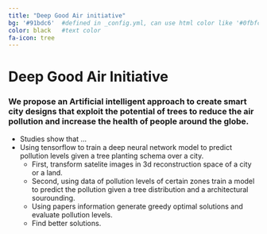 ```yaml
---
title: "Deep Good Air initiative"
bg: '#91bdc6'  #defined in _config.yml, can use html color like '#0fbfcf'
color: black   #text color
fa-icon: tree
---
```



# **Deep Good Air Initiative**

### We propose an Artificial intelligent approach to create smart city designs that exploit the potential of trees to reduce the air pollution and increase the health of people around the globe.

* Studies show that ...
* Using tensorflow to train a deep neural network model to predict pollution levels given a tree planting schema over a city.
	* First, transform satelite images in 3d reconstruction space of a city or a land.
	* Second, using data of pollution levels of certain zones train a model to predict the pollution given a tree distribution and a architectural sourounding.
	* Using papers information generate greedy optimal solutions and evaluate pollution levels.
	* Find better solutions.
